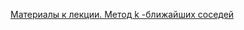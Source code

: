[Материалы к лекции. Метод  k -ближайших соседей](https://courses.openedu.ru/asset-v1:ITMOUniversity+MLDATAN+self_2021_2022+type@asset+block/k-NN_Example.html)